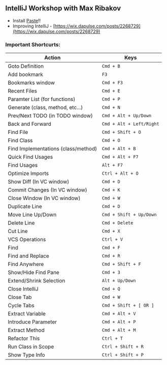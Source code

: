 ## IntelliJ Workshop with Max Ribakov

* Install [Paste](https://itunes.apple.com/us/app/paste-clipboard-history-manager/id967805235?mt=12)!!
* Improving IntelliJ - [https://wix.dapulse.com/posts/2268729](https://wix.dapulse.com/posts/2268729)

### Important Shortcurts:

| Action | Keys |
| --- | --- |
| Goto Definition                     | `Cmd + B`|
| Add bookmark                        | `F3`|
| Bookmarks window                    | `Cmd + F3`|
| Recent Files                        | `Cmd + E`|
| Paramter List (for functions)       | `Cmd + P`|
| Generate (class, method, etc...)    | `Cmd + N`|
| Prev/Next TODO (in TODO window)     | `Cmd + Alt + Up/Down`|
| Back and Forward                    | `Cmd + Alt + Left/Right`|
| Find File                           | `Cmd + Shift + O`|
| Find Class                          | `Cmd + O`|
| Find Implementations (class/method) | `Cmd + Alt + B`|
| Quick Find Usages                   | `Cmd + Alt + F7`|
| Find Usages                         | `Alt + F7`|
| Optimize Imports                    | `Ctrl + Alt + O`|
| Show Diff (In VC window)            | `Cmd + D`|
| Commit Changes (In VC window)       | `Cmd + K`|
| Close Window (In VC window)         | `Cmd + W`|
| Duplicate Line                      | `Cmd + D`|
| Move Line Up/Down                   | `Cmd + Shift + Up/Down`|
| Delete Line                         | `Cmd + Delete`|
| Cut Line                            | `Cmd + X`|
| VCS Operations                      | `Ctrl + V`|
| Find                                | `Cmd + F`|
| Find and Replace                    | `Cmd + R`|
| Find Anywhere                       | `Cmd + Shift + F`|
| Show/Hide Find Pane                 | `Cmd + 3`|
| Extend/Shrink Selection             | `Alt + Up/Down`|
| Close IntelliJ                      | `Cmd + Q`|
| Close Tab                           | `Cmd + W`|
| Cycle Tabs                          | `Cmd + Shift + [ OR ]`|
| Extract Variable                    | `Cmd + Alt + V`|
| Introduce Parameter                 | `Cmd + Alt + P`|
| Extract Method                      | `Cmd + Alt + M`|
| Refactor This                       | `Ctrl + T`|
| Run Class in Scope                  | `Ctrl + Shift + R`|
| Show Type Info 						  | `Ctrl + Shift + P`|
